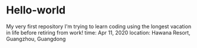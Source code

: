 # Hello-world
My very first repository
I'm trying to learn coding using the longest vacation in life before retiring from work!
time: Apr 11, 2020 
location: Hawana Resort, Guangzhou, Guangdong
